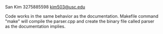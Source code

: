 San Kim
3275885598
kim503@usc.edu

Code works in the same behavior as the documentation. 
Makefile command "make" will compile the parser.cpp and create
the binary file called parser as the documentation implies.